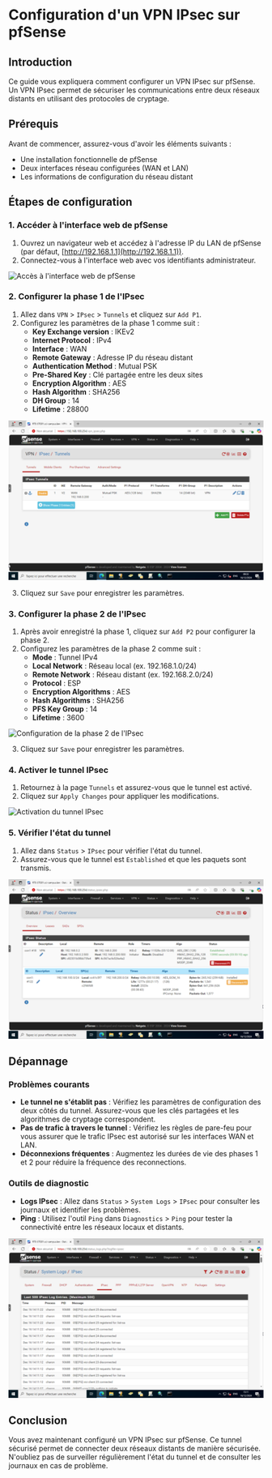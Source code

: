 # Configuration d'un VPN IPsec sur pfSense

## Introduction

Ce guide vous expliquera comment configurer un VPN IPsec sur pfSense. Un VPN IPsec permet de sécuriser les communications entre deux réseaux distants en utilisant des protocoles de cryptage.

## Prérequis

Avant de commencer, assurez-vous d'avoir les éléments suivants :
- Une installation fonctionnelle de pfSense
- Deux interfaces réseau configurées (WAN et LAN)
- Les informations de configuration du réseau distant

## Étapes de configuration

### 1. Accéder à l'interface web de pfSense

1. Ouvrez un navigateur web et accédez à l'adresse IP du LAN de pfSense (par défaut, [http://192.168.1.1](http://192.168.1.1)).
2. Connectez-vous à l'interface web avec vos identifiants administrateur.

![Accès à l'interface web de pfSense](../images/pfsense_web_interface.png)

### 2. Configurer la phase 1 de l'IPsec

1. Allez dans `VPN` > `IPsec` > `Tunnels` et cliquez sur `Add P1`.
2. Configurez les paramètres de la phase 1 comme suit :
   - **Key Exchange version** : IKEv2
   - **Internet Protocol** : IPv4
   - **Interface** : WAN
   - **Remote Gateway** : Adresse IP du réseau distant
   - **Authentication Method** : Mutual PSK
   - **Pre-Shared Key** : Clé partagée entre les deux sites
   - **Encryption Algorithm** : AES
   - **Hash Algorithm** : SHA256
   - **DH Group** : 14
   - **Lifetime** : 28800

![Configuration de la phase 1 de l'IPsec](../images/pfsense_ipsec_phase1.png)

3. Cliquez sur `Save` pour enregistrer les paramètres.

### 3. Configurer la phase 2 de l'IPsec

1. Après avoir enregistré la phase 1, cliquez sur `Add P2` pour configurer la phase 2.
2. Configurez les paramètres de la phase 2 comme suit :
   - **Mode** : Tunnel IPv4
   - **Local Network** : Réseau local (ex. 192.168.1.0/24)
   - **Remote Network** : Réseau distant (ex. 192.168.2.0/24)
   - **Protocol** : ESP
   - **Encryption Algorithms** : AES
   - **Hash Algorithms** : SHA256
   - **PFS Key Group** : 14
   - **Lifetime** : 3600

![Configuration de la phase 2 de l'IPsec](../images/pfsense_ipsec_phase2.png)

3. Cliquez sur `Save` pour enregistrer les paramètres.

### 4. Activer le tunnel IPsec

1. Retournez à la page `Tunnels` et assurez-vous que le tunnel est activé.
2. Cliquez sur `Apply Changes` pour appliquer les modifications.

![Activation du tunnel IPsec](../images/pfsense_ipsec_apply.png)

### 5. Vérifier l'état du tunnel

1. Allez dans `Status` > `IPsec` pour vérifier l'état du tunnel.
2. Assurez-vous que le tunnel est `Established` et que les paquets sont transmis.

![Vérification de l'état du tunnel IPsec](../images/pfsense_ipsec_status.png)

## Dépannage

### Problèmes courants

- **Le tunnel ne s'établit pas** : Vérifiez les paramètres de configuration des deux côtés du tunnel. Assurez-vous que les clés partagées et les algorithmes de cryptage correspondent.
- **Pas de trafic à travers le tunnel** : Vérifiez les règles de pare-feu pour vous assurer que le trafic IPsec est autorisé sur les interfaces WAN et LAN.
- **Déconnexions fréquentes** : Augmentez les durées de vie des phases 1 et 2 pour réduire la fréquence des reconnections.

### Outils de diagnostic

- **Logs IPsec** : Allez dans `Status` > `System Logs` > `IPsec` pour consulter les journaux et identifier les problèmes.
- **Ping** : Utilisez l'outil `Ping` dans `Diagnostics` > `Ping` pour tester la connectivité entre les réseaux locaux et distants.

![Outils de diagnostic IPsec](../images/pfsense_ipsec_diagnostics.png)

## Conclusion

Vous avez maintenant configuré un VPN IPsec sur pfSense. Ce tunnel sécurisé permet de connecter deux réseaux distants de manière sécurisée. N'oubliez pas de surveiller régulièrement l'état du tunnel et de consulter les journaux en cas de problème.
